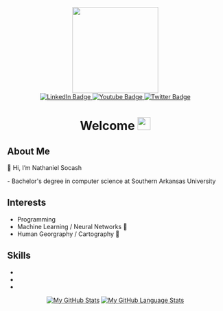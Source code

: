 <div id="header" align="center">
  <img src="https://media.giphy.com/media/lBm4rgtyIPJmywXzLW/giphy.gif" width="200"/>
 
  
  <div id="badges">
  <a href="https://www.linkedin.com/in/nathaniel-socash/">
    <img src="https://img.shields.io/badge/LinkedIn-blue?style=for-the-badge&logo=linkedin&logoColor=white" alt="LinkedIn Badge"/>
  </a>
  <a href="https://www.youtube.com/">
    <img src="https://img.shields.io/badge/YouTube-red?style=for-the-badge&logo=youtube&logoColor=white" alt="Youtube Badge"/>
  </a>
  <a href="your-twitter-URL">
    <img src="https://img.shields.io/badge/Twitter-blue?style=for-the-badge&logo=twitter&logoColor=white" alt="Twitter Badge"/>
  </a>
</div>

 <img src="https://komarev.com/ghpvc/?username=NathanielSocash&base=3000&style=flat-square&color=blue" alt=""/>
 
 <h1>
  Welcome
  <img src="https://media.giphy.com/media/hvRJCLFzcasrR4ia7z/giphy.gif" width="30px"/>
</h1>

<html>
  <head>
  </head>
  <body>
    <div class="section" align="left">
      <h2>About Me</h2>
      <p> 👋 Hi, I’m Nathaniel Socash</p>
      <p> - Bachelor's degree in computer science at Southern Arkansas University</p>
    </div>
    <div class="section" align="left">
      <h2>Interests</h2>
      <ul>
        <li>Programming</li>
        <li>Machine Learning / Neural Networks 🧠</li>
        <li>Human Georgraphy / Cartography 🌱</li>
      </ul>
    </div>
    <div class="section" align="left">
      <h2>Skills</h2>
      <ul>
        <li></li>
        <li></li>
        <li></li>
      </ul>
    </div>
  </body>
</html>

  
  [![My GitHub Stats](https://github-readme-stats.vercel.app/api/?username=NathanielSocash&count_private=true&theme=tokyonight&showicons=true)]()
[![My GitHub Language Stats](https://github-readme-stats.vercel.app/api/top-langs/?username=NathanielSocash&langs_count=5&theme=tokyonight)]()
  


